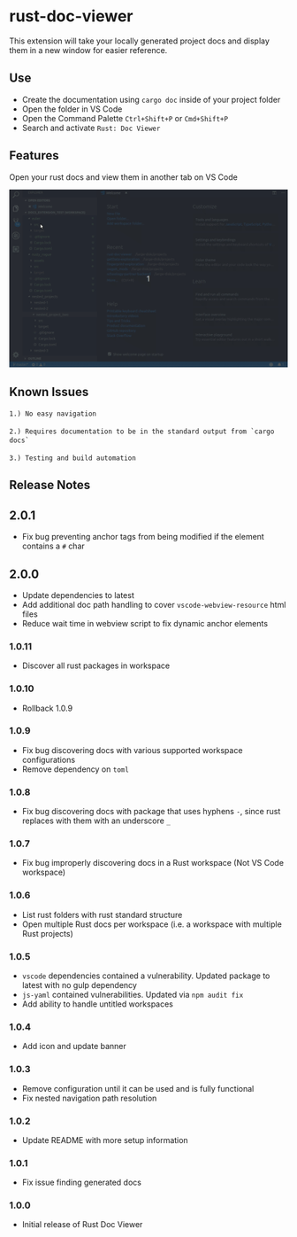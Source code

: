 # rust-doc-viewer

This extension will take your locally generated project docs and display them in a new window for easier reference.

## Use

* Create the documentation using `cargo doc` inside of your project folder
* Open the folder in VS Code
* Open the Command Palette `Ctrl+Shift+P` or `Cmd+Shift+P`
* Search and activate `Rust: Doc Viewer`

## Features

Open your rust docs and view them in another tab on VS Code

![Rust Doc Viewer Demo](images/rust-doc-viewer-demo.gif)

## Known Issues

    1.) No easy navigation

    2.) Requires documentation to be in the standard output from `cargo docs` 

    3.) Testing and build automation

## Release Notes

## 2.0.1

* Fix bug preventing anchor tags from being modified if the element contains a `#` char

## 2.0.0

* Update dependencies to latest
* Add additional doc path handling to cover `vscode-webview-resource` html files
* Reduce wait time in webview script to fix dynamic anchor elements

### 1.0.11

* Discover all rust packages in workspace

### 1.0.10

* Rollback 1.0.9

### 1.0.9

* Fix bug discovering docs with various supported workspace configurations
* Remove dependency on `toml`

### 1.0.8

* Fix bug discovering docs with package that uses hyphens `-`, since rust replaces with them with an underscore `_`

### 1.0.7

* Fix bug improperly discovering docs in a Rust workspace (Not VS Code workspace)

### 1.0.6

* List rust folders with rust standard structure
* Open multiple Rust docs per workspace (i.e. a workspace with multiple Rust projects)

### 1.0.5

* `vscode` dependencies contained a vulnerability. Updated package to latest with no gulp dependency
* `js-yaml` contained vulnerabilities. Updated via `npm audit fix`
* Add ability to handle untitled workspaces

### 1.0.4

* Add icon and update banner

### 1.0.3

* Remove configuration until it can be used and is fully functional
* Fix nested navigation path resolution

### 1.0.2

* Update README with more setup information

### 1.0.1

* Fix issue finding generated docs

### 1.0.0

* Initial release of Rust Doc Viewer
